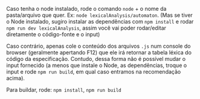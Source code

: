 Caso tenha o node instalado, rode o comando `node` + o nome da pasta/arquivo que quer. Ex: `node lexicalAnalysis/automaton`. (Mas se tiver o Node instalado, sugiro instalar as dependências com `npm install` e rodar `npm run dev lexicalAnalysis`, assim você vai poder rodar/editar diretamente o código-fonte e o input)

Caso contrário, apenas cole o conteúdo dos arquivos `.js` num console do browser (geralmente apertando F12) que ele irá retornar a tabela léxica do código da especificação. Contudo, dessa forma não é possível mudar o input fornecido (a menos que instale o Node, as dependências, troque o input e rode `npm run build`, em qual caso entramos na recomendação acima).

Para buildar, rode: `npm install`, `npm run build`